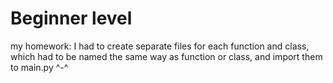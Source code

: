 # Beginner level
my homework: I had to create separate files for each function and class, which had to be named the same way as function or class, and import them to main.py ^-^

